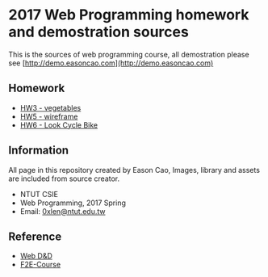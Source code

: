 2017 Web Programming homework and demostration sources
===

This is the sources of web programming course,
all demostration please see [http://demo.easoncao.com](http://demo.easoncao.com)


## Homework

- [HW3 - vegetables](http://0xlen.github.io/2017web/vegetables)
- [HW5 - wireframe](http://0xlen.github.io/2017web/wireframe-w5)
- [HW6 - Look Cycle Bike](http://0xlen.github.io/2017web/look-cycle)



## Information

All page in this repository created by Eason Cao,
Images, library and assets are included from source creator.

- NTUT CSIE
- Web Programming, 2017 Spring
- Email: 0xlen@ntut.edu.tw


## Reference

- [Web D&D](http://dtd.ntue.edu.tw/dtd-fron-end/)
- [F2E-Course](http://chsyu.github.io/F2E-Course/)

